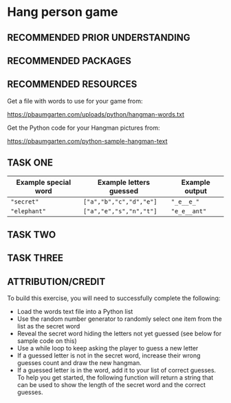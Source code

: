 # Hang person game

## RECOMMENDED PRIOR UNDERSTANDING

## RECOMMENDED PACKAGES

## RECOMMENDED RESOURCES

Get a file with words to use for your game from:

https://pbaumgarten.com/uploads/python/hangman-words.txt


Get the Python code for your Hangman pictures from:

https://pbaumgarten.com/python-sample-hangman-text

## TASK ONE

| Example special word | Example letters guessed | Example output |
| -------------------- | ------------------------| --------------------- |
| `"secret"` | `["a","b","c","d","e"]` | `"_e__e_"` |
| `"elephant"` | `["a","e","s","n","t"]` | `"e_e__ant"` |

## TASK TWO

## TASK THREE

## ATTRIBUTION/CREDIT


To build this exercise, you will need to successfully complete the following:
* Load the words text file into a Python list
* Use the random number generator to randomly select one item from the list as the secret word
* Reveal the secret word hiding the letters not yet guessed (see below for sample code on this)
* Use a while loop to keep asking the player to guess a new letter
* If a guessed letter is not in the secret word, increase their wrong guesses count and draw the new
hangman.
* If a guessed letter is in the word, add it to your list of correct guesses.
To help you get started, the following function will return a string that can be used to show the length of the secret word and the correct guesses.

